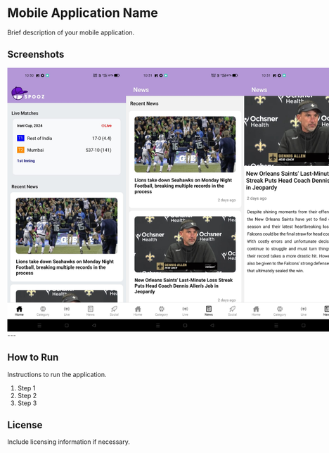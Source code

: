 # Mobile Application Name

Brief description of your mobile application.

## Screenshots

<div style="display: flex; flex-direction: row;">
<img src="./images/I1.jpg" alt="Home Screen" width="300" height="600">
<img src="./images/I2.jpg" alt="Profile Screen" width="300" height="600">
<img src="./images/I3.jpg" alt="Settings Screen" width="300" height="600">
</div>
---

## How to Run

Instructions to run the application.

1. Step 1
2. Step 2
3. Step 3

## License

Include licensing information if necessary.
